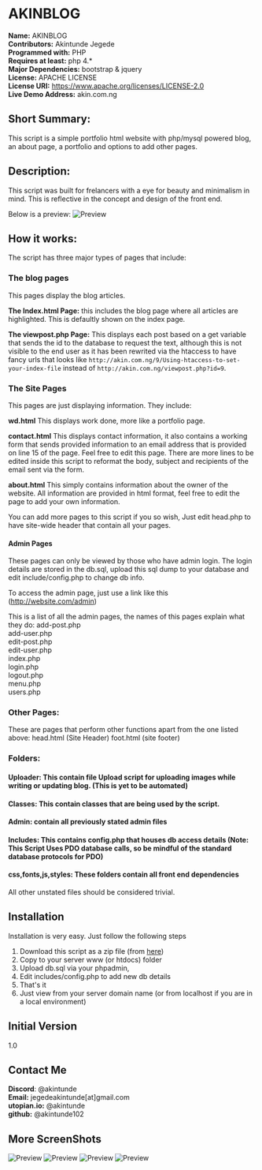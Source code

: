 # AKINBLOG

**Name:** AKINBLOG<br/>
**Contributors:** Akintunde Jegede <br/>
**Programmed with:** PHP<br/>
**Requires at least:** php 4.* <br/>
**Major Dependencies:** bootstrap & jquery<br/>
**License:** APACHE LICENSE <br/>
**License URI:** https://www.apache.org/licenses/LICENSE-2.0 <br/>
**Live Demo Address:** akin.com.ng <br/>

## Short Summary:
This script is a simple portfolio html website with php/mysql powered blog, an about page, a portfolio and options to add other pages.

## Description:
This script was built for frelancers with a eye for beauty and minimalism in mind. This is reflective in the concept and design of the front end. 

Below is a preview:
![Preview](http://akin.com.ng/a.PNG)


## How it works:
The script has three major types of pages that include: 

### The blog pages
This pages display the blog articles.

**The Index.html Page:** this includes the blog page where all articles are highlighted. This is defaultly shown on the index page.

**The viewpost.php Page:** This displays each post based on a get variable that sends the id to the database to request the text, although this is not visible to the end user as it has been rewrited via the htaccess to have fancy urls that looks like `http://akin.com.ng/9/Using-htaccess-to-set-your-index-file` instead of `http://akin.com.ng/viewpost.php?id=9`.

### The Site Pages
This pages are just displaying information. They include: 

**wd.html** This displays work done, more like a portfolio page.

**contact.html** This displays contact information, it also contains a working form that sends provided information to an email address that is provided on line 15 of the page. Feel free to edit this page. There are more lines to be edited inside this script to reformat the body, subject and recipients of the email sent via the form.

**about.html** This simply contains information about the owner of the website. All information are provided in html format, feel free to edit the page to add your  own information.

You can add more pages to this script if you so wish, Just edit head.php to have site-wide header that contain all your pages.


#### Admin Pages
These pages can only be viewed by those who have admin login. The login details are stored in the db.sql, upload this sql dump to your database and edit include/config.php to change db info.

To access the admin page, just use a link like this (http://website.com/admin)

This is a list of all the admin pages, the names of this pages explain what they do:
add-post.php<br/>
add-user.php<br/>
edit-post.php<br/>
edit-user.php<br/>
index.php<br/>
login.php<br/>
logout.php<br/>
menu.php<br/>
users.php<br/>


### Other Pages:
These are pages that perform other functions apart from the one listed above:
head.html (Site Header)
foot.html (site footer)


### Folders:
#### Uploader: This contain file Upload script for uploading images while writing or updating blog. (This is yet to be automated)
#### Classes: This contain classes that are being used by the script.
#### Admin: contain all previously stated admin files
#### Includes: This contains config.php that houses db access details (Note: This Script Uses PDO database calls, so be mindful of the standard database protocols for PDO)
#### css,fonts,js,styles: These folders contain all front end dependencies


All other unstated files should be considered trivial.




## Installation 
Installation is very easy. Just follow the following steps

1. Download this script as a zip file (from [here](https://github.com/Akintunde102/AKINBLOG/archive/master.zip))
2. Copy to your server  www (or htdocs) folder
3. Upload db.sql via your phpadmin,
4. Edit includes/config.php to add new db details
3. That's it 
4. Just view from your server domain name (or from localhost if you are in a local environment)


## Initial Version
1.0

## Contact Me
**Discord**: @akintunde <br/>
**Email:** jegedeakintunde[at]gmail.com<br/>
**utopian.io:** @akintunde <br/>
**github:** @akintunde102<br/>


## More ScreenShots
![Preview](http://akin.com.ng/a.PNG)
![Preview](http://akin.com.ng/b.PNG)
![Preview](http://akin.com.ng/c.PNG)
![Preview](https://steemitimages.com/0x0/https://res.cloudinary.com/hpiynhbhq/image/upload/v1514746056/slnxy3zsecywgqocdzmo.gif)


 

